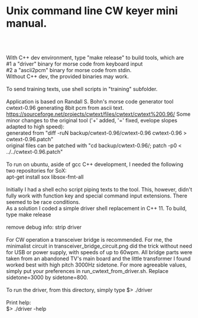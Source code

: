 <h1>Unix command line CW keyer mini manual.</h1>
<br><br>

With C++ dev environment, type "make release" to build tools, which are<br>
  #1 a "driver" binary for morse code from keyboard input<br>
  #2 a "ascii2pcm" binary for morse code from stdin.<br>
Without C++ dev, the provided binaries may work.<br>
<br>
To send training texts, use shell scripts in "training" subfolder.
<br><br>
Application is based on Randall S. Bohn's morse code generator tool cwtext-0.96 generating 8bit pcm from ascii text.<br>
https://sourceforge.net/projects/cwtext/files/cwtext/cwtext%200.96/
Some minor changes to the original tool ('+' added, '=' fixed, evelope slopes adapted to high speed):<br>
generated from "diff -ruN backup/cwtext-0.96/cwtext-0.96 cwtext-0.96 > cwtext-0.96.patch"<br>
original files can be patched with "cd backup/cwtext-0.96/; patch -p0 < ../../cwtext-0.96.patch"<br>
<br>
To run on ubuntu, aside of gcc C++ development, I needed the following two repositories for SoX:<br>
apt-get install sox libsox-fmt-all<br>
<br>
Initially I had a shell echo script piping texts to the tool. This, however, didn't fully work with function key and special
command input extensions. There seemed to be race conditions.
<br>
As a solution I coded a simple driver shell replacement in C++ 11. To build, type
make release
<br><br>
remove debug info:
strip driver
<br><br>
For CW operation a transceiver bridge is recommended. For me, the minimalist circuit in
transceiver_bridge_circuit.png did the trick without need for USB or power supply, with speeds
of up to 60wpm. All bridge parts were taken from an abandoned TV's main board and the little transformer
I found worked best with high pitch 3000Hz sidetone. For more agreeable values, simply put your preferences
in run_cwtext_from_driver.sh. Replace sidetone=3000 by sidetone=800.
<br><br>
To run the driver, from this directory, simply type
$> ./driver <br>
<br>
Print help:<br>
$> ./driver -help 
<br>
